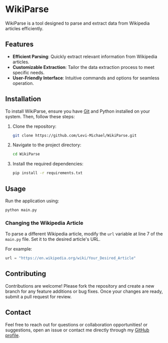 # WikiParse

WikiParse is a tool designed to parse and extract data from Wikipedia articles efficiently.

## Features

- **Efficient Parsing**: Quickly extract relevant information from Wikipedia articles.
- **Customizable Extraction**: Tailor the data extraction process to meet specific needs.
- **User-Friendly Interface**: Intuitive commands and options for seamless operation.

## Installation

To install WikiParse, ensure you have [Git](https://git-scm.com/downloads) and Python installed on your system. Then, follow these steps:

1. Clone the repository:

   ```bash
   git clone https://github.com/Levi-Michael/WikiParse.git
   ```

2. Navigate to the project directory:

   ```bash
   cd WikiParse
   ```

3. Install the required dependencies:

   ```bash
   pip install -r requirements.txt
   ```

## Usage

Run the application using:

```bash
python main.py
```

### Changing the Wikipedia Article

To parse a different Wikipedia article, modify the `url` variable at line 7 of the `main.py` file. Set it to the desired article's URL.

For example:

```python
url = "https://en.wikipedia.org/wiki/Your_Desired_Article"
```

## Contributing

Contributions are welcome! Please fork the repository and create a new branch for any feature additions or bug fixes. Once your changes are ready, submit a pull request for review.

## Contact

Feel free to reach out for questions or collaboration opportunities! or suggestions, open an issue or contact me directly through my [GitHub profile](https://github.com/Levi-Michael).
